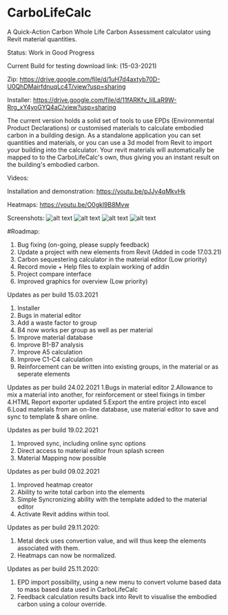 # CarboLifeCalc
A Quick-Action Carbon Whole Life Carbon Assessment calculator using Revit material quantities.

Status: Work in Good Progress

Current Build for testing download link: (15-03-2021)

Zip:
https://drive.google.com/file/d/1uH7d4axtyb70D-U0QhDMairfdnuqLc4T/view?usp=sharing

Installer:
https://drive.google.com/file/d/11fARKfv_IilLaR9W-Rrg_xY4yoGYQ4aC/view?usp=sharing

The current version holds a solid set of tools to use EPDs (Environmental Product Declarations) or customised materials to calculate embodied carbon in a building design. 
As a standalone application you can set quantities and materials,  or you can use a 3d model from Revit to import your building into the calculator. Your revit materials will automatically be mapped to to the CarboLifeCalc's own, thus giving you an instant result on the building's embodied carbon.

Videos:

Installation and demonstration:
https://youtu.be/pJJy4qMkvHk

Heatmaps:
https://youtu.be/O0gkl9B8Mvw

Screenshots:
![alt text](https://www.davidveld.nl/img/carbocalc/bim1.jpg)
![alt text](https://www.davidveld.nl/img/CarboCalc1.jpg)
![alt text](https://www.davidveld.nl/img/CarboCalc2.jpg)
![alt text](https://www.davidveld.nl/img/CarboCalc3.jpg)

#Roadmap:

1. Bug fixing (on-going, please supply feedback)
2. Update a project with new elements from Revit (Added in code 17.03.21)
3. Carbon sequestering calculator in the material editor (Low priority)
4. Record movie + Help files to explain working of addin
5. Project compare interface
6. Improved graphics for overview (Low priority)

Updates as per build 15.03.2021
1. Installer
2. Bugs in material editor 
3. Add a waste factor to group
4. B4 now works per group as well as per material
5. Improve material database
6. Improve B1-B7 analysis
7. Improve A5 calculation
8. Improve C1-C4 calculation
9. Reinforcement can be written into existing groups, in the material or as seperate elements

Updates as per build 24.02.2021
1.Bugs in material editor
2.Allowance to mix a material into another, for reinforcement or steel fixings in timber
4.HTML Report exporter updated
5.Export the entire project into excel
6.Load materials from an on-line database, use material editor to save and sync to template & share online. 

Updates as per build 19.02.2021
1. Improved sync, including online sync options
2. Direct access to material editor froun splash screen
3. Material Mapping now possible

Updates as per build 09.02.2021
1. Improved heatmap creator
2. Ability to write total carbon into the elements
3. Simple Syncronizing ability with the template added to the material editor
4. Activate Revit addins within tool.

Updates as per build 29.11.2020:
1. Metal deck uses convertion value, and will thus keep the elements associated with them. 
2. Heatmaps can now be normalized.

Updates as per build 25.11.2020:
1. EPD import possibility, using a new menu to convert volume based data to mass based data used in CarboLifeCalc
2. Feedback calculation results back into Revit to visualise the embodied carbon using a colour override.
